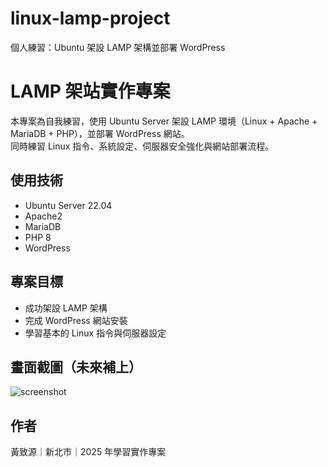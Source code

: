 # linux-lamp-project
個人練習：Ubuntu 架設 LAMP 架構並部署 WordPress

# LAMP 架站實作專案

本專案為自我練習，使用 Ubuntu Server 架設 LAMP 環境（Linux + Apache + MariaDB + PHP），並部署 WordPress 網站。  
同時練習 Linux 指令、系統設定、伺服器安全強化與網站部署流程。

## 使用技術
- Ubuntu Server 22.04
- Apache2
- MariaDB
- PHP 8
- WordPress

## 專案目標
- 成功架設 LAMP 架構
- 完成 WordPress 網站安裝
- 學習基本的 Linux 指令與伺服器設定

## 畫面截圖（未來補上）
![screenshot](screenshots/install-page.png)

## 作者
黃致源｜新北市｜2025 年學習實作專案
